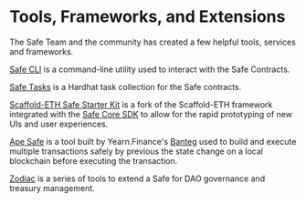 # Tools, Frameworks, and Extensions

The Safe Team and the community has created a few helpful tools, services and frameworks.&#x20;

[Safe CLI](https://github.com/gnosis/safe-cli) is a command-line utility used to interact with the Safe Contracts.&#x20;

[Safe Tasks](https://github.com/gnosis/safe-tasks/) is a Hardhat task collection for the Safe contracts.

[Scaffold-ETH Safe Starter Kit](https://github.com/scaffold-eth/scaffold-eth/tree/gnosis-starter-kit) is a fork of the Scaffold-ETH framework integrated with the [Safe Core SDK](sdks/core-sdk.md) to allow for the rapid prototyping of new UIs and user experiences.&#x20;

[Ape Safe](https://safe.ape.tax) is a tool built by Yearn.Finance's [Banteg](https://github.com/banteg) used to build and execute multiple transactions safely by previous the state change on a local blockchain before executing the transaction.&#x20;

[Zodiac](https://github.com/gnosis/zodiac) is a series of tools to extend a Safe for DAO governance and treasury management.



&#x20;

